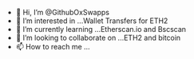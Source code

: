- 👋 Hi, I’m @GithubOxSwapps
- 👀 I’m interested in ...Wallet Transfers for ETH2
- 🌱 I’m currently learning ...Etherscan.io and Bscscan
- 💞️ I’m looking to collaborate on ...ETH2 and bitcoin
- 📫 How to reach me ... 

<!---
GithubOxSwapps/GithubOxSwapps is a ✨ special ✨ repository because its `README.md` (this file) appears on your GitHub profile.
You can click the Preview link to take a look at your changes.
--->
